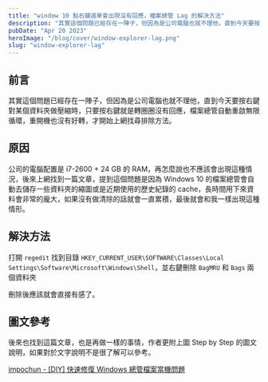 ```yaml
---
title: "window 10 點右鍵選單會出現沒有回應，檔案總管 Lag 的解決方法"
description: "其實這個問題已經存在一陣子，但因為是公司電腦也就不理他，直到今天要按右鍵對某個資料夾做壓縮時，只要按右鍵就是轉圈圈沒有回應，檔案總管自動重啟無限循環，重開機也沒有好轉，才開始上網找尋排除方法。"
pubDate: "Apr 20 2023"
heroImage: "/blog/cover/window-explorer-lag.png"
slug: "window-explorer-lag"
---
```


## 前言

其實這個問題已經存在一陣子，但因為是公司電腦也就不理他，直到今天要按右鍵對某個資料夾做壓縮時，只要按右鍵就是轉圈圈沒有回應，檔案總管自動重啟無限循環，重開機也沒有好轉，才開始上網找尋排除方法。

## 原因

公司的電腦配置是 i7-2600 + 24 GB 的 RAM，再怎麼說也不應該會出現這種情況，後來上網找到一篇文章，提到這個問題是因為 Windows 10 的檔案總管會自動去儲存一些資料夾的縮圖或是近期使用的歷史紀錄的 cache，長時間用下來資料會非常的龐大，如果沒有做清除的話就會一直累積，最後就會和我一樣出現這種情形。

## 解決方法

打開 `regedit` 找到目錄 `HKEY_CURRENT_USER\SOFTWARE\Classes\Local Settings\Software\Microsoft\Windows\Shell`，並右鍵刪除 `BagMRU` 和 `Bags` 兩個資料夾

刪除後應該就會直接有感了。

## 圖文參考

後來也找到這篇文章，也是再做一樣的事情，作者更附上圖 Step by Step 的圖文說明，如果對於文字說明不是很了解可以參考。

[impochun - [DIY] 快速修復 Windows 總管檔案當機問題](https://blog.impochun.com/windows-explorer-no-response/)
